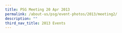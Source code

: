 ```yaml
---
title: PSG Meeting 20 Apr 2013
permalink: /about-us/psg/event-photos/2013/meeting2/
description: ""
third_nav_title: 2013 Events
---
```

